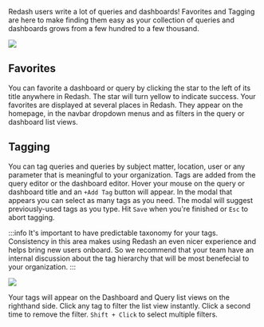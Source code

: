 Redash users write a lot of queries and dashboards! Favorites and Tagging are here to make finding them easy as your collection of queries and dashboards grows from a few hundred to a few thousand.

![](static/images/docs/md-custom/favorites-tagging-1.png)

## Favorites

You can favorite a dashboard or query by clicking the star to the left of its title anywhere in Redash. The star will turn yellow to indicate success. Your favorites are displayed at several places in Redash. They appear on the homepage, in the navbar dropdown menus and as filters in the query or dashboard list views.

## Tagging

You can tag queries and queries by subject matter, location, user or any parameter that is meaningful to your organization. Tags are added from the query editor or the dashboard editor. Hover your mouse on the query or dashboard title and an `+Add Tag` button will appear. In the modal that appears you can select as many tags as you need. The modal will suggest previously-used tags as you type. Hit `Save` when you're finished or `Esc` to abort tagging.

:::info
It's important to have predictable taxonomy for your tags. Consistency in this area makes using Redash an even nicer experience and helps bring new users onboard. So we recommend that your team have an internal discussion about the tag hierarchy that will be most benefecial to your organization.
:::

![](/static/images/docs/gitbook/tagging-example.png)

Your tags will appear on the Dashboard and Query list views on the righthand side. Click any tag to filter the list view instantly. Click a second time to remove the filter. `Shift + Click` to select multiple filters.
